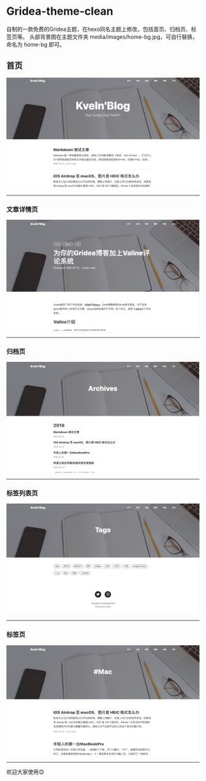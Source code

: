 # Gridea-theme-clean
自制的一款免费的Gridea主题，在hexo同名主题上修改，包括首页、归档页、标签页等。
头部背景图在主题文件夹 media/images/home-bg.jpg，可自行替换，命名为 home-bg 即可。
## 首页

![](https://raw.githubusercontent.com/Alanrk/picture/master/home.jpg)

------

### 文章详情页

![](https://raw.githubusercontent.com/Alanrk/picture/master/content.jpg)

------

### 归档页

![](https://raw.githubusercontent.com/Alanrk/picture/master/archive.jpg)

------

### 标签列表页

![](https://raw.githubusercontent.com/Alanrk/picture/master/tags.jpg)

------

### 标签页

![](https://raw.githubusercontent.com/Alanrk/picture/master/tag.jpg)

------

欢迎大家使用😊

